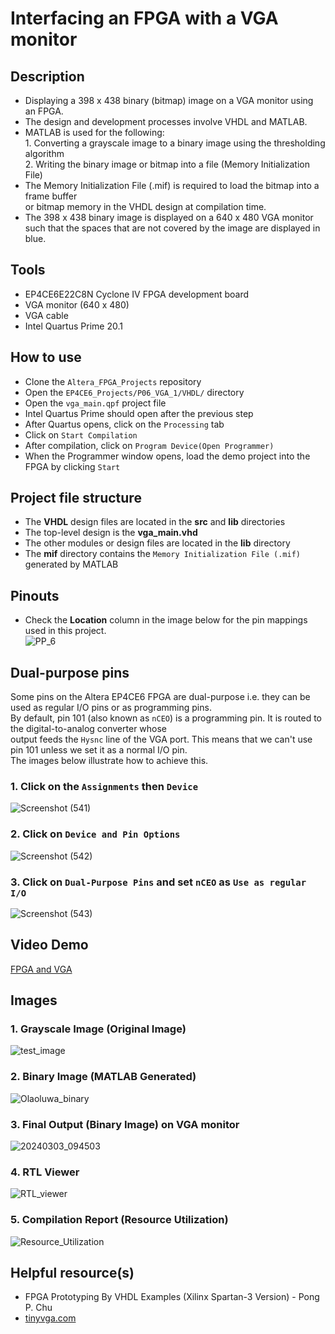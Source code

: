 # Interfacing an FPGA with a VGA monitor 

## Description    
- Displaying a 398 x 438 binary (bitmap) image on a VGA monitor using an FPGA.  
- The design and development processes involve VHDL and MATLAB.  
- MATLAB is used for the following:   
		1. Converting a grayscale image to a binary image using the thresholding algorithm  
		2. Writing the binary image or bitmap into a file (Memory Initialization File)  
- The Memory Initialization File (.mif) is required to load the bitmap into a frame buffer  
or bitmap memory in the VHDL design at compilation time.
- The 398 x 438 binary image is displayed on a 640 x 480 VGA monitor such that the spaces that are not
covered by the image are displayed in blue.

## Tools  
- EP4CE6E22C8N Cyclone IV FPGA development board
- VGA monitor (640 x 480)  
- VGA cable  
- Intel Quartus Prime 20.1  

## How to use  
- Clone the ``Altera_FPGA_Projects`` repository  
- Open the ``EP4CE6_Projects/P06_VGA_1/VHDL/`` directory  
- Open the ``vga_main.qpf`` project file  
- Intel Quartus Prime should open after the previous step  
- After Quartus opens, click on the ``Processing`` tab  
- Click on ``Start Compilation``  
- After compilation, click on ``Program Device(Open Programmer)``  
- When the Programmer window opens, load the demo project into the FPGA by clicking ``Start`` 

## Project file structure  
- The **VHDL** design files are located in the **src** and **lib** directories  
- The top-level design is the **vga_main.vhd**  
- The other modules or design files are located in the **lib** directory  
- The **mif** directory contains the ``Memory Initialization File (.mif)`` generated by MATLAB  

## Pinouts  
- Check the **Location** column in the image below for the pin mappings used in this project.    
![PP_6](https://github.com/MUDAL/Altera_FPGA_Projects/assets/46250887/3b361a53-b01c-4ff2-b69f-af6d5dd7ba1a)

## Dual-purpose pins  
Some pins on the Altera EP4CE6 FPGA are dual-purpose i.e. they can be used as regular I/O pins or as programming pins.  
By default, pin 101 (also known as ``nCEO``) is a programming pin. It is routed to the digital-to-analog converter whose  
output feeds the ``Hysnc`` line of the VGA port. This means that we can't use pin 101 unless we set it as a normal I/O pin.  
The images below illustrate how to achieve this.  
### 1. Click on the ``Assignments`` then ``Device``    
![Screenshot (541)](https://github.com/MUDAL/Altera_FPGA_Projects/assets/46250887/504f5fbe-3d29-4ada-ae67-1d55cd0d6a2b)  
### 2. Click on ``Device and Pin Options``  
![Screenshot (542)](https://github.com/MUDAL/Altera_FPGA_Projects/assets/46250887/e4060aed-3db8-4fc5-b612-175f24c22a6e)  
### 3. Click on ``Dual-Purpose Pins`` and set ``nCEO`` as ``Use as regular I/O``  
![Screenshot (543)](https://github.com/MUDAL/Altera_FPGA_Projects/assets/46250887/b380e5d8-d0e3-4c92-b07d-7dc2087eb06e)  

## Video Demo  
[FPGA and VGA](https://drive.google.com/file/d/1PZm1XRNfcaJq4v5hTRurt_n4ybjiqp33/view?usp=sharing)   
## Images    
### 1. Grayscale Image (Original Image)    
![test_image](https://github.com/MUDAL/Altera_FPGA_Projects/assets/46250887/7e216ce8-6392-4b67-b181-08206701c3ad)   
### 2. Binary Image (MATLAB Generated)    
![Olaoluwa_binary](https://github.com/MUDAL/Altera_FPGA_Projects/assets/46250887/843557bc-f56a-4f7f-a93c-e9a7831f2f5a)  
### 3. Final Output (Binary Image) on VGA monitor  
 ![20240303_094503](https://github.com/MUDAL/Altera_FPGA_Projects/assets/46250887/64d47288-3d06-4d2e-a575-811cfb104fb1)  
### 4. RTL Viewer  
![RTL_viewer](https://github.com/MUDAL/Altera_FPGA_Projects/assets/46250887/41637fb9-0419-4f69-be40-ffce65dceed5)  
### 5. Compilation Report (Resource Utilization)  
![Resource_Utilization](https://github.com/MUDAL/Altera_FPGA_Projects/assets/46250887/7e78bd0f-432f-4165-bf0a-5f40c52c67e2)  

## Helpful resource(s)  
- FPGA Prototyping By VHDL Examples (Xilinx Spartan-3 Version) - Pong P. Chu  
- [tinyvga.com](http://tinyvga.com/)    
